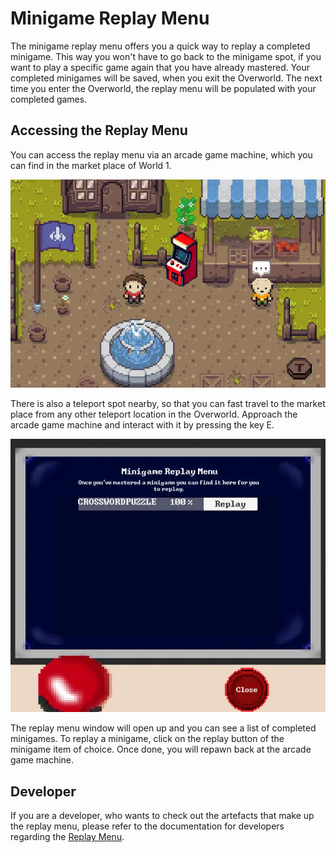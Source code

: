 # Minigame Replay Menu

The minigame replay menu offers you a quick way to replay a completed minigame. This way you won't have to go back to the minigame spot, if you want to play a specific game again that you have already mastered. Your completed minigames will be saved, when you exit the Overworld. The next time you enter the Overworld, the replay menu will be populated with your completed games.

## Accessing the Replay Menu

You can access the replay menu via an arcade game machine, which you can find in the market place of World 1. 

![Arcade Game Machine](assets/arcade-game-machine.webp)

There is also a teleport spot nearby, so that you can fast travel to the market place from any other teleport location in the Overworld. Approach the arcade game machine and interact with it by pressing the key E. 

![Replay Menu Ui](assets/replay-menu-ui.webp)

The replay menu window will open up and you can see a list of completed minigames. To replay a minigame, click on the replay button of the minigame item of choice. Once done, you will repawn back at the arcade game machine.

## Developer
If you are a developer, who wants to check out the artefacts that make up the replay menu, please refer to the documentation for developers regarding the [Replay Menu](../../dev-manuals/services/overworld/replay-menu.md).